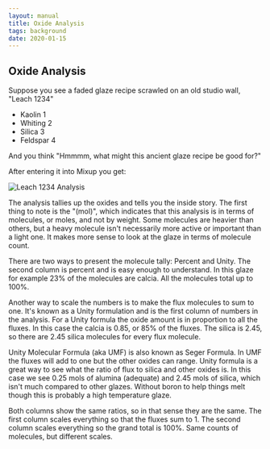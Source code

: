 ```yaml
---
layout: manual
title: Oxide Analysis
tags: background
date: 2020-01-15
---
```

## Oxide Analysis

Suppose you see a faded glaze recipe scrawled on an old studio wall, "Leach 1234"

- Kaolin 1
- Whiting 2
- Silica 3
- Feldspar 4

And you think "Hmmmm, what might this ancient glaze recipe be good for?"

After entering it into Mixup you get:

![Leach 1234 Analysis](/images/Leach1.png)

The analysis tallies up the oxides and tells you the inside story. 
The first thing to note is the "(mol)", which indicates that this
analysis is in terms of molecules, or moles, and not by weight. 
Some molecules are heavier than others, but a heavy molecule isn't
necessarily more active or important than a light one. It makes more sense to
look at the glaze in terms of molecule count.

There are two ways to present the molecule tally: Percent and Unity.
The second column is percent and is easy enough to understand. 
In this glaze for example 23% of the molecules are calcia. 
All the molecules total up to 100%.

Another way to scale the numbers is to make the flux molecules 
to sum to one. It's known as a Unity formulation and is 
the first column of numbers in the analysis. For a Unity formula 
the oxide amount is in proportion to all the fluxes. In this case the calcia is
0.85, or 85% of the fluxes. The silica is 2.45, so
there are 2.45 silica molecules for every flux molecule.

Unity Molecular Formula (aka UMF) is also known as Seger Formula. 
In UMF the fluxes will add to one but the other oxides can range. 
Unity formula is a great way to see what the ratio of flux to 
silica and other oxides is. In this case we see 0.25 mols of alumina
(adequate) and 2.45 mols of silica, which isn't much compared to other glazes.
Without boron to help things melt though this is probably a high temperature glaze. 

Both columns show the same ratios, so in that sense they are the same. 
The first column scales everything so that the fluxes sum to 1.
The second column scales everything so the grand total is 100%. 
Same counts of molecules, but different scales. 